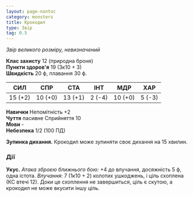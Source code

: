 ```yaml
---
layout: page-nontoc
category: monsters
title: Крокодил
type: Звір
tag: 0.5
---
```


_Звір великого розміру, невизначений_  

**Клас захисту** 12 (природна броня)    
**Пункти здоров'я** 19 (3к10 + 3)    
**Швидкість** 20 ф, плавання 30 ф.  

| СИЛ     | СПР     | СТА     | ІНТ    | МДР     | ХАР    |
| ------- | ------- | ------- | ------ | ------- | ------ |
| 15 (+2) | 10 (+0) | 13 (+1) | 2 (-4) | 10 (+0) | 5 (-3) |

**Навички** Непомітність +2    
**Чуття** пасивне Сприйняття 10    
**Мови** -    
**Небезпека** 1/2 (100 ПД)  

**Зупинка дихання.** Крокодил може зупиняти своє дихання на 15 хвилин.  

### Дії
**Укус.** _Атака зброєю ближнього бою:_ +4 до влучання, досяжність 5 ф, одна істота. _Влучання:_ 7 (1к10 + 2) колотих ушкоджень, і ціль схоплена (КС втечі 12). Доки це схоплення не завершиться, ціль є скутою, а крокодил не може вкусити іншу ціль.

